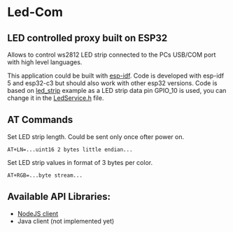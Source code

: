 # Led-Com
## LED controlled proxy built on ESP32
Allows to control ws2812 LED strip connected to the PCs USB/COM port with high level languages.

This application could be built with [esp-idf](https://docs.espressif.com/projects/esp-idf/en/latest/get-started/index.html).
Code is developed with esp-idf 5 and esp32-c3 but should also work with other esp32 versions.
Code is based on [led_strip](https://github.com/espressif/esp-idf/tree/master/examples/peripherals/rmt/led_strip) example
as a LED strip data pin GPIO_10 is used, you can change it in the [LedService.h](main/services/led/LedService.h) file. 

## AT Commands

Set LED strip length. Could be sent only once ofter power on.
```
AT+LN=...uint16 2 bytes little endian...
```

Set LED strip values in format of 3 bytes per color.
```
AT+RGB=...byte stream...
```

## Available API Libraries:
- [NodeJS client](https://github.com/s256v/led-com-node)
- Java client (not implemented yet)

